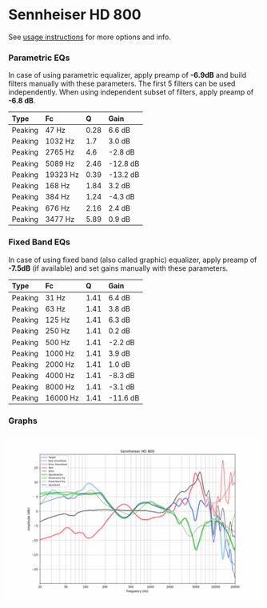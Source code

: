 # Sennheiser HD 800
See [usage instructions](https://github.com/jaakkopasanen/AutoEq#usage) for more options and info.

### Parametric EQs
In case of using parametric equalizer, apply preamp of **-6.9dB** and build filters manually
with these parameters. The first 5 filters can be used independently.
When using independent subset of filters, apply preamp of **-6.8 dB**.

| Type    | Fc       |    Q | Gain     |
|:--------|:---------|:-----|:---------|
| Peaking | 47 Hz    | 0.28 | 6.6 dB   |
| Peaking | 1032 Hz  | 1.7  | 3.0 dB   |
| Peaking | 2765 Hz  | 4.6  | -2.8 dB  |
| Peaking | 5089 Hz  | 2.46 | -12.8 dB |
| Peaking | 19323 Hz | 0.39 | -13.2 dB |
| Peaking | 168 Hz   | 1.84 | 3.2 dB   |
| Peaking | 384 Hz   | 1.24 | -4.3 dB  |
| Peaking | 676 Hz   | 2.16 | 2.4 dB   |
| Peaking | 3477 Hz  | 5.89 | 0.9 dB   |

### Fixed Band EQs
In case of using fixed band (also called graphic) equalizer, apply preamp of **-7.5dB**
(if available) and set gains manually with these parameters.

| Type    | Fc       |    Q | Gain     |
|:--------|:---------|:-----|:---------|
| Peaking | 31 Hz    | 1.41 | 6.4 dB   |
| Peaking | 63 Hz    | 1.41 | 3.8 dB   |
| Peaking | 125 Hz   | 1.41 | 6.3 dB   |
| Peaking | 250 Hz   | 1.41 | 0.2 dB   |
| Peaking | 500 Hz   | 1.41 | -2.2 dB  |
| Peaking | 1000 Hz  | 1.41 | 3.9 dB   |
| Peaking | 2000 Hz  | 1.41 | 1.0 dB   |
| Peaking | 4000 Hz  | 1.41 | -8.3 dB  |
| Peaking | 8000 Hz  | 1.41 | -3.1 dB  |
| Peaking | 16000 Hz | 1.41 | -11.6 dB |

### Graphs
![](./Sennheiser%20HD%20800.png)